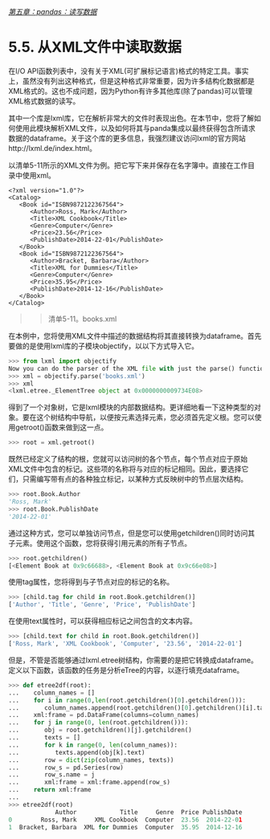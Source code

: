 
[*第五章：pandas：读写数据*](./README.md)


# 5.5. 从XML文件中读取数据

在I/O API函数列表中，没有关于XML(可扩展标记语言)格式的特定工具。事实上，虽然没有列出这种格式，但是这种格式非常重要，因为许多结构化数据都是XML格式的。这也不成问题，因为Python有许多其他库(除了pandas)可以管理XML格式数据的读写。

其中一个库是lxml库，它在解析非常大的文件时表现出色。在本节中，您将了解如何使用此模块解析XML文件，以及如何将其与panda集成以最终获得包含所请求数据的dataframe。关于这个库的更多信息，我强烈建议访问lxml的官方网站http://lxml.de/index.html。

以清单5-11所示的XML文件为例。把它写下来并保存在名字簿中。直接在工作目录中使用xml。

```text
<?xml version="1.0"?>
<Catalog>
   <Book id="ISBN9872122367564">
      <Author>Ross, Mark</Author>
      <Title>XML Cookbook</Title>
      <Genre>Computer</Genre>
      <Price>23.56</Price>
      <PublishDate>2014-22-01</PublishDate>
   </Book>
   <Book id="ISBN9872122367564">
      <Author>Bracket, Barbara</Author>
      <Title>XML for Dummies</Title>
      <Genre>Computer</Genre>
      <Price>35.95</Price>
      <PublishDate>2014-12-16</PublishDate>
   </Book>
</Catalog>
```
>> 清单5-11。books.xml

在本例中，您将使用XML文件中描述的数据结构将其直接转换为dataframe。首先要做的是使用lxml库的子模块objectify，以以下方式导入它。

```python
>>> from lxml import objectify
Now you can do the parser of the XML file with just the parse() function.
>>> xml = objectify.parse('books.xml')
>>> xml
<lxml.etree._ElementTree object at 0x0000000009734E08>
```

得到了一个对象树，它是lxml模块的内部数据结构。更详细地看一下这种类型的对象。要在这个树结构中导航，以便按元素选择元素，您必须首先定义根。您可以使用getroot()函数来做到这一点。

```python
>>> root = xml.getroot()
```

既然已经定义了结构的根，您就可以访问树的各个节点，每个节点对应于原始XML文件中包含的标记。这些项的名称将与对应的标记相同。因此，要选择它们，只需编写带有点的各种独立标记，以某种方式反映树中的节点层次结构。

```python
>>> root.Book.Author
'Ross, Mark'
>>> root.Book.PublishDate
'2014-22-01'
```

通过这种方式，您可以单独访问节点，但是您可以使用getchildren()同时访问其子元素。使用这个函数，您将获得引用元素的所有子节点。

```python
>>> root.getchildren()
[<Element Book at 0x9c66688>, <Element Book at 0x9c66e08>]
```
使用tag属性，您将得到与子节点对应的标记的名称。

```python
>>> [child.tag for child in root.Book.getchildren()]
['Author', 'Title', 'Genre', 'Price', 'PublishDate']
```

在使用text属性时，可以获得相应标记之间包含的文本内容。

```python
>>> [child.text for child in root.Book.getchildren()]
['Ross, Mark', 'XML Cookbook', 'Computer', '23.56', '2014-22-01']
```

但是，不管是否能够通过lxml.etree树结构，你需要的是把它转换成dataframe。定义以下函数，该函数的任务是分析eTree的内容，以逐行填充dataframe。

```python
>>> def etree2df(root):
...    column_names = []
...    for i in range(0,len(root.getchildren()[0].getchildren())):
...       column_names.append(root.getchildren()[0].getchildren()[i].tag)
...    xml:frame = pd.DataFrame(columns=column_names)
...    for j in range(0, len(root.getchildren())):
...       obj = root.getchildren()[j].getchildren()
...       texts = []
...       for k in range(0, len(column_names)):
...          texts.append(obj[k].text)
...       row = dict(zip(column_names, texts))
...       row_s = pd.Series(row)
...       row_s.name = j
...       xml:frame = xml:frame.append(row_s)
...    return xml:frame
...
>>> etree2df(root)
             Author            Title     Genre  Price PublishDate
0        Ross, Mark     XML Cookbook  Computer  23.56  2014-22-01
1  Bracket, Barbara  XML for Dummies  Computer  35.95  2014-12-16
```

